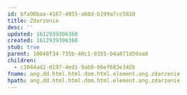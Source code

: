 ```yaml
---
id: bfa98baa-4167-4955-a60d-b199a7cc5810
title: Zdarzenie
desc: ''
updated: 1612939306360
created: 1612939306360
stub: true
parent: 10048f34-735b-40c1-9355-04a871d59aa8
children:
  - c1044ad2-d197-4ed1-9ab0-66ef683e342b
fname: ang.dd.html.html.dom.html.element.ang.zdarzenie
hpath: ang.dd.html.html.dom.html.element.ang.zdarzenie
---
```



